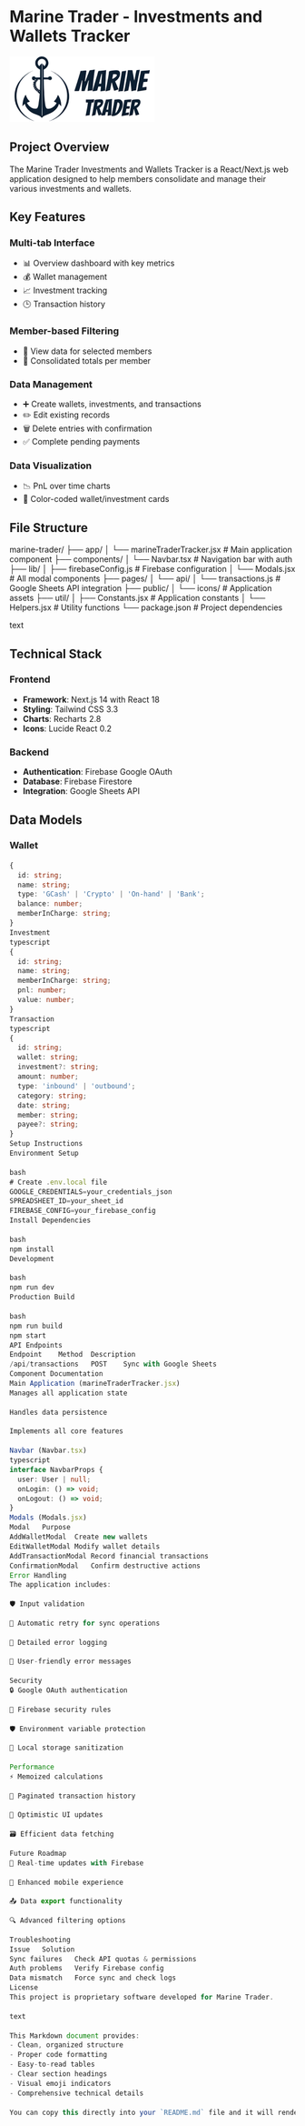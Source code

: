 # Marine Trader - Investments and Wallets Tracker

![Application Screenshot](public/icons/logofullinverted.png)

## Project Overview

The Marine Trader Investments and Wallets Tracker is a React/Next.js web application designed to help members consolidate and manage their various investments and wallets.

## Key Features

### Multi-tab Interface
- 📊 Overview dashboard with key metrics
- 💰 Wallet management
- 📈 Investment tracking
- 🕒 Transaction history

### Member-based Filtering
- 👥 View data for selected members
- 🧮 Consolidated totals per member

### Data Management
- ➕ Create wallets, investments, and transactions
- ✏️ Edit existing records
- 🗑️ Delete entries with confirmation
- ✅ Complete pending payments

### Data Visualization
- 📉 PnL over time charts
- 🎨 Color-coded wallet/investment cards

## File Structure
marine-trader/
├── app/
│ └── marineTraderTracker.jsx # Main application component
├── components/
│ └── Navbar.tsx # Navigation bar with auth
├── lib/
│ ├── firebaseConfig.js # Firebase configuration
│ └── Modals.jsx # All modal components
├── pages/
│ └── api/
│ └── transactions.js # Google Sheets API integration
├── public/
│ └── icons/ # Application assets
├── util/
│ ├── Constants.jsx # Application constants
│ └── Helpers.jsx # Utility functions
└── package.json # Project dependencies

text

## Technical Stack

### Frontend
- **Framework**: Next.js 14 with React 18
- **Styling**: Tailwind CSS 3.3
- **Charts**: Recharts 2.8
- **Icons**: Lucide React 0.2

### Backend
- **Authentication**: Firebase Google OAuth
- **Database**: Firebase Firestore
- **Integration**: Google Sheets API

## Data Models

### Wallet
```typescript
{
  id: string;
  name: string;
  type: 'GCash' | 'Crypto' | 'On-hand' | 'Bank';
  balance: number;
  memberInCharge: string;
}
Investment
typescript
{
  id: string;
  name: string;
  memberInCharge: string;
  pnl: number;
  value: number;
}
Transaction
typescript
{
  id: string;
  wallet: string;
  investment?: string;
  amount: number;
  type: 'inbound' | 'outbound';
  category: string;
  date: string;
  member: string;
  payee?: string;
}
Setup Instructions
Environment Setup

bash
# Create .env.local file
GOOGLE_CREDENTIALS=your_credentials_json
SPREADSHEET_ID=your_sheet_id
FIREBASE_CONFIG=your_firebase_config
Install Dependencies

bash
npm install
Development

bash
npm run dev
Production Build

bash
npm run build
npm start
API Endpoints
Endpoint	Method	Description
/api/transactions	POST	Sync with Google Sheets
Component Documentation
Main Application (marineTraderTracker.jsx)
Manages all application state

Handles data persistence

Implements all core features

Navbar (Navbar.tsx)
typescript
interface NavbarProps {
  user: User | null;
  onLogin: () => void;
  onLogout: () => void;
}
Modals (Modals.jsx)
Modal	Purpose
AddWalletModal	Create new wallets
EditWalletModal	Modify wallet details
AddTransactionModal	Record financial transactions
ConfirmationModal	Confirm destructive actions
Error Handling
The application includes:

🛡️ Input validation

🔄 Automatic retry for sync operations

📝 Detailed error logging

💬 User-friendly error messages

Security
🔒 Google OAuth authentication

🔐 Firebase security rules

🛡️ Environment variable protection

🧹 Local storage sanitization

Performance
⚡ Memoized calculations

📑 Paginated transaction history

🔄 Optimistic UI updates

🗃️ Efficient data fetching

Future Roadmap
🚀 Real-time updates with Firebase

📱 Enhanced mobile experience

📤 Data export functionality

🔍 Advanced filtering options

Troubleshooting
Issue	Solution
Sync failures	Check API quotas & permissions
Auth problems	Verify Firebase config
Data mismatch	Force sync and check logs
License
This project is proprietary software developed for Marine Trader.

text

This Markdown document provides:
- Clean, organized structure
- Proper code formatting
- Easy-to-read tables
- Clear section headings
- Visual emoji indicators
- Comprehensive technical details

You can copy this directly into your `README.md` file and it will render beautifully on GitHub or any other Markdown viewer. The documentation covers all aspects from setup to architecture to future plans.